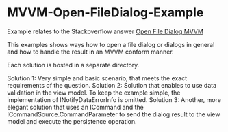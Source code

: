 # MVVM-Open-FileDialog-Example

Example relates to the Stackoverflow answer [Open File Dialog MVVM](https://stackoverflow.com/a/64861760/3141792)

This examples shows ways how to open a file dialog or dialogs in general and how to handle the result in an MVVM conform manner.

Each solution is hosted in a separate directory.

Solution 1: Very simple and basic scenario, that meets the exact requirements of the question.
Solution 2: Solution that enables to use data validation in the view model. To keep the example simple, the implementation of INotifyDataErrorInfo is omitted.
Solution 3: Another, more elegant solution that uses an ICommand and the ICommandSource.CommandParameter to send the dialog result to the view model and execute the persistence operation.
